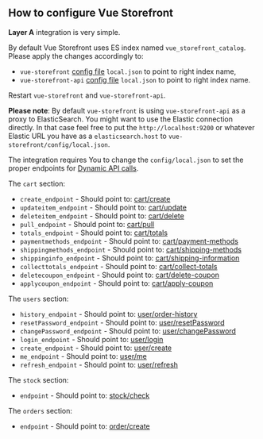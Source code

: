 ## How to configure Vue Storefront

**Layer A** integration is very simple.

By default Vue Storefront uses ES index named `vue_storefront_catalog`. Please apply the changes accordingly to:
- `vue-storefront` [config file](https://github.com/DivanteLtd/vue-storefront/tree/master/config) `local.json` to point to right index name,
- `vue-storefront-api` [config file](https://github.com/DivanteLtd/vue-storefront-api/tree/master/config) `local.json` to point to right index name.

Restart `vue-storefront` and `vue-storefront-api`.
 
**Please note**: By default `vue-storefront` is using `vue-storefront-api` as a proxy to ElasticSearch. You might want to use the Elastic connection directly. In that case feel free to put the `http://localhost:9200` or whatever Elastic URL you have as a `elasticsearch.host` to `vue-storefront/config/local.json`.

The integration requires You to change the `config/local.json` to set the proper endpoints for [Dynamic API calls](Dynamic%20API%20specification.md).

The `cart` section: 
- `create_endpoint` - Should point to: [cart/create](Dynamic%20API%20specification.md#post-vsbridgecartcreate)
- `updateitem_endpoint` - Should point to: [cart/update](Dynamic%20API%20specification.md#post-vsbridgecartupdate)
- `deleteitem_endpoint` - Should point to: [cart/delete](Dynamic%20API%20specification.md#post-vsbridgecartdelete)
- `pull_endpoint` - Should point to: [cart/pull](Dynamic%20API%20specification.md#get-vsbridgecartpull)
- `totals_endpoint` - Should point to: [cart/totals](Dynamic%20API%20specification.md#get-vsbridgecarttotals)
- `paymentmethods_endpoint` - Should point to: [cart/payment-methods](Dynamic%20API%20specification.md#get-vsbridgecartpayment-methods)
- `shippingmethods_endpoint` - Should point to: [cart/shipping-methods](Dynamic%20API%20specification.md#post-vsbridgecartshipping-methods) 
- `shippinginfo_endpoint` - Should point to: [cart/shipping-information](Dynamic%20API%20specification.md#post-vsbridgecartshipping-information)
- `collecttotals_endpoint` - Should point to: [cart/collect-totals](Dynamic%20API%20specification.md#post-vsbridgecartcollect-totals)
- `deletecoupon_endpoint` - Should point to: [cart/delete-coupon](Dynamic%20API%20specification.md#post-vsbridgecartdelete-coupon)
- `applycoupon_endpoint` - Should point to: [cart/apply-coupon](Dynamic%20API%20specification.md#post-vsbridgecartapply-coupon)

The `users` section:
- `history_endpoint` - Should point to: [user/order-history](Dynamic%20API%20specification.md#get-vsbridgeuserorder-history)
- `resetPassword_endpoint` - Should point to: [user/resetPassword](Dynamic%20API%20specification.md#post-vsbridgeuserresetpassword)
- `changePassword_endpoint` - Should point to: [user/changePassword](Dynamic%20API%20specification.md#post-vsbridgeuserchangepassword)
- `login_endpoint` - Should point to: [user/login](Dynamic%20API%20specification.md#post-vsbridgeuserlogin)
- `create_endpoint` - Should point to: [user/create](Dynamic%20API%20specification.md#post-vsbridgeusercreate)
- `me_endpoint` - Should point to: [user/me](Dynamic%20API%20specification.md#get-vsbridgeuserme)
- `refresh_endpoint` - Should point to: [user/refresh](Dynamic%20API%20specification.md#post-vsbridgeuserrefresh)

The `stock` section:
- `endpoint` - Should point to: [stock/check](Dynamic%20API%20specification.md#get-vsbridgestockchecksku)

The `orders` section:
- `endpoint` - Should point to: [order/create](Dynamic%20API%20specification.md#post-vsbridgeordercreate)